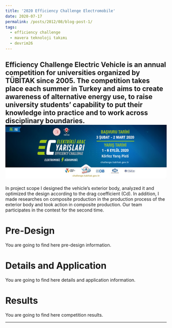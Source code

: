 ```yaml
---
title: '2020 Efficiency Challenge Electromobile'
date: 2020-07-17
permalink: /posts/2012/08/blog-post-1/
tags:
  - efficiency challenge
  - mavera teknoloji takımı
  - devrim26
---
```

Efficiency Challenge Electric Vehicle is an annual competition for universities organized by TÜBİTAK since 2005. The competition takes place each summer in Turkey and aims to create awareness of alternative energy use, to raise university students’ capability to put their knowledge into practice and to work across disciplinary boundaries.
<br/><img src='/images/ec2020.jpg'>
---

In project scope I designed the vehicle’s exterior body, analyzed it and optimized the design according to the drag coefficient (Cd). In addition, I made researches on composite production in the production process of the exterior body and took action in composite production. Our team participates in the contest for the second time.

Pre-Design
======
You are going to find here pre-design information.


Details and Application
======
You are going to find here details and application information.

Results
======
You are going to find here competition results.

------
